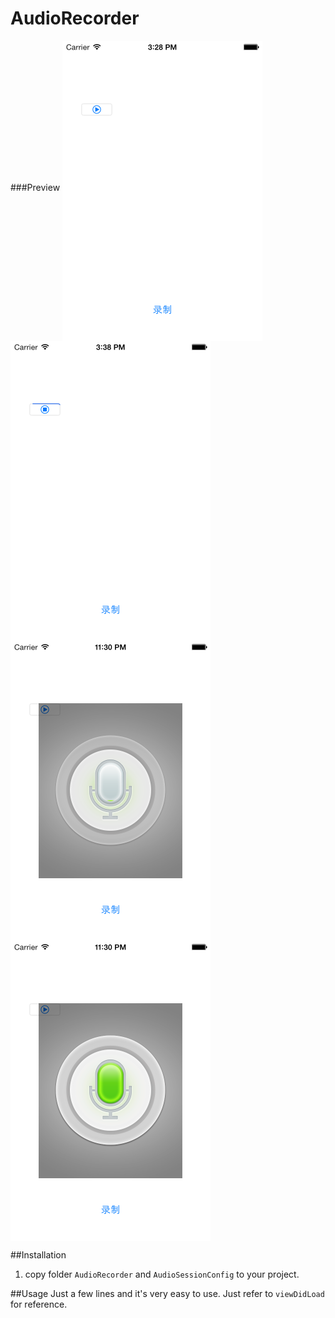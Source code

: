 AudioRecorder
=============

###Preview
<img src="./AudioRecorder/screenshots/1.png" align="middle" width="320" />
<img src="./AudioRecorder/screenshots/2.png" align="middle" width="320" />
<img src="./AudioRecorder/screenshots/3.png" align="middle" width="320" />
<img src="./AudioRecorder/screenshots/4.png" align="middle" width="320" />

##Installation
1. copy folder `AudioRecorder` and `AudioSessionConfig` to your project.

##Usage
Just a few lines and it's very easy to use. Just refer to `viewDidLoad` for reference.
